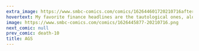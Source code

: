 ```yaml
---
extra_image: https://www.smbc-comics.com/comics/162644601720210716after.png
hovertext: My favorite finance headlines are the tautological ones, along the lines of 'Stock market down as stock market fails to go up or stay same.'
image: https://www.smbc-comics.com/comics/1626445877-20210716.png
next_comic: null
prev_comic: death-10
title: AGS
---
```


